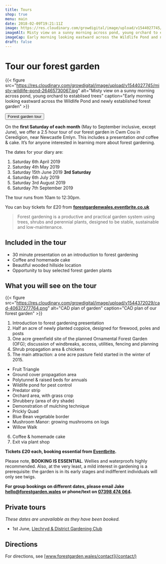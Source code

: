 ```yaml
---
title: Tours
shop: true
menu: main
date: 2018-02-09T19:21:11Z
image: https://res.cloudinary.com/growdigital/image/upload/v1544027745/misty-wildlife-pond-26465730067.jpg
imageAlt: Misty view on a sunny morning across pond, young orchard to establised trees
imageCap: Early morning looking eastward across the Wildlife Pond and newly established forest garden
draft: false
---
```


# Tour our forest garden

{{< figure src="https://res.cloudinary.com/growdigital/image/upload/v1544027745/misty-wildlife-pond-26465730067.jpg" alt="Misty view on a sunny morning across pond, young orchard to establised trees" caption="Early morning looking eastward across the Wildlife Pond and newly established forest garden" >}}

<button
    class="snipcart-add-item"
    data-item-id="102"
    data-item-name="Forest garden tour"
    data-item-price="20.00"
    data-item-url="https://shop.forestgarden.wales/tours/"
    data-item-description="Tour of the forest garden"
    data-item-custom2-name="Date"
    data-item-custom2-options="Saturday 6th April 2019|Saturday 4th May 2019|Saturday 15th June 2019 (3rd Saturday)|Saturday 6th July 2019|Saturday 3rd August 2019|Saturday 7th September 2019">
      Forest garden tour
</button>

On the **first Saturday of each month** (May to September inclusive, except June), we offer a 2.5 hour tour of our forest garden in Cwm Cou in Ceredigion, near Newcastle Emlyn. This includes a presentation _and_ coffee & cake. It’s for anyone interested in learning more about forest gardening.

The dates for your diary are:

1. Saturday 6th April 2019 
2. Saturday 4th May 2019
3. Saturday 15th June 2019 **3rd Saturday**
4. Saturday 6th July 2019
5. Saturday 3rd August 2019
6. Saturday 7th September 2019

The tour runs from 10am to 12:30pm.

You can buy tickets for £20 from **[forestgardenwales.eventbrite.co.uk](https://forestgardenwales.eventbrite.co.uk)**

> Forest gardening is a productive and practical garden system using trees, shrubs and perennial plants, designed to be stable, sustainable and low-maintenance.

## Included in the tour

* 30 minute presentation on an introduction to forest gardening
* Coffee and homemade cake
* Beautiful wooded hillside location
* Opportunity to buy selected forest garden plants

## What you will see on the tour

{{< figure src="https://res.cloudinary.com/growdigital/image/upload/v1544372029/cad-40637277764.png" alt="CAD plan of garden" caption="CAD plan of our forest garden" >}}

1. Introduction to forest gardening presentation
2. Half an acre of newly planted coppice, designed for firewood, poles and posts
3. One acre greenfield site of the planned Ornamental Forest Garden (OFG); discussion of windbreaks, access, utilities, fencing and planning
4. Shrub propagation area & chickens
5. The main attraction: a one acre pasture field started in the winter of 2015. 
  * Fruit Triangle
  * Ground cover propagation area
  * Polytunnel & raised beds for annuals
  * Wildlife pond for pest control
  * Predator strip
  * Orchard area, with grass crop
  * Shrubbery (area of dry shade)
  * Demonstration of mulching technique
  * Prickly Quad
  * Blue Bean vegetable border
  * Mushroom Manor: growing mushrooms on logs
  * Willow Walk
6. Coffee & homemade cake
7. Exit via plant shop

**Tickets £20 each, booking essential from [Eventbrite](https://forestgardenwales.eventbrite.co.uk).**

Please note, **BOOKING IS ESSENTIAL**. Wellies and waterproofs highly recommended. Also, at the very least, a mild interest in gardening is a prerequisite: the garden is in its early stages and indifferent individuals will only see twigs.

**For group bookings on different dates, please email Jake [hello@forestgarden.wales](mailto:hello@forestgarden.wales) or phone/text on [07398&nbsp;474&nbsp;064](tel:+447398474064).**

## Private tours

_These dates are unavailable as they have been booked._

* 1st June, [Llechryd & District Gardening Club](https://www.facebook.com/LlechrydDGC/)

## Directions

For directions, see [www.forestgarden.wales/contact](/contact/)
